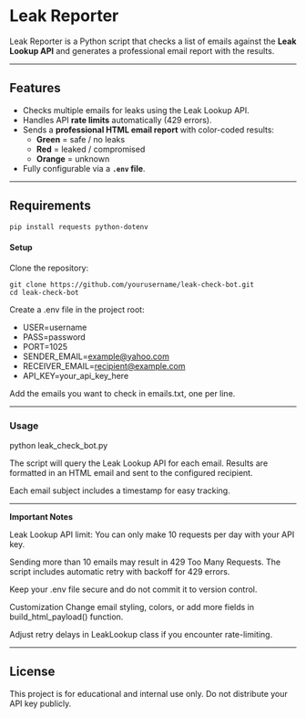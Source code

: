 # Leak Reporter

Leak Reporter is a Python script that checks a list of emails against the **Leak Lookup API** and generates a professional email report with the results. 

---

## Features

- Checks multiple emails for leaks using the Leak Lookup API.
- Handles API **rate limits** automatically (429 errors).
- Sends a **professional HTML email report** with color-coded results:
  - **Green** = safe / no leaks
  - **Red** = leaked / compromised
  - **Orange** = unknown
- Fully configurable via a **`.env` file**.

---

## Requirements

```bash
pip install requests python-dotenv
```

#### Setup

Clone the repository:
```
git clone https://github.com/yourusername/leak-check-bot.git
cd leak-check-bot
```

Create a .env file in the project root:

- USER=username
- PASS=password
- PORT=1025
- SENDER_EMAIL=example@yahoo.com
- RECEIVER_EMAIL=recipient@example.com
- API_KEY=your_api_key_here

Add the emails you want to check in emails.txt, one per line.

---

### Usage

python leak_check_bot.py

The script will query the Leak Lookup API for each email.
Results are formatted in an HTML email and sent to the configured recipient.

Each email subject includes a timestamp for easy tracking.

---

**Important Notes**

Leak Lookup API limit: You can only make 10 requests per day with your API key.

Sending more than 10 emails may result in 429 Too Many Requests.
The script includes automatic retry with backoff for 429 errors.

Keep your .env file secure and do not commit it to version control.

Customization
Change email styling, colors, or add more fields in build_html_payload() function.

Adjust retry delays in LeakLookup class if you encounter rate-limiting.

---

## License

This project is for educational and internal use only. Do not distribute your API key publicly.
